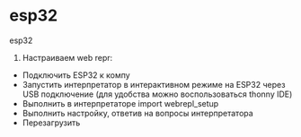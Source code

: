 # esp32
esp32

1) Настраиваем web repr: 
- Подключить ESP32 к компу
- Запустить интерпретатор в интерактивном режиме на ESP32 через USB подключение (для удобства можно воспользоваться thonny IDE)
- Выполнить в интерпретаторе import webrepl_setup
- Выполнить настройку, ответив на вопросы интерпретатора
- Перезагрузить


